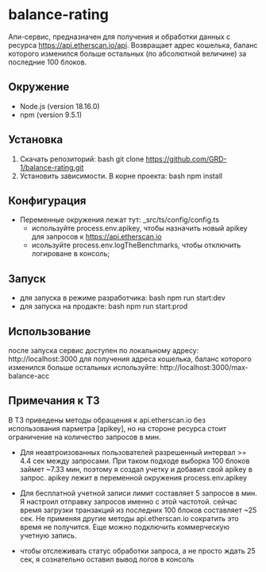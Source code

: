 # balance-rating

Апи-сервис, предназначен для получения и обработки данных с ресурса https://api.etherscan.io/api.
Возвращает адрес кошелька, баланс которого изменился больше остальных (по абсолютной величине) за последние 100 блоков.

## Окружение

- Node.js (version 18.16.0)
- npm (version 9.5.1)

## Установка

1. Скачать репозиторий: bash git clone https://github.com/GRD-1/balance-rating.git
2. Установить зависимости. В корне проекта: bash npm install

## Конфигурация

* Переменные окружения лежат тут: _src/ts/config/config.ts
  * используйте process.env.apikey, чтобы назначить новый apikey для запросов к https://api.etherscan.io
  * исользуйте process.env.logTheBenchmarks, чтобы отключить логироване в консоль;

## Запуск 

* для запуска в режиме разработчика: bash npm run start:dev
* для запуска на продакте: bash npm run start:prod

## Использование

после запуска сервис доступен по локальному адресу: http://localhost:3000
для получения адреса кошелька, баланс которого изменился больше остальных используйте: http://localhost:3000/max-balance-acc

## Примечания к ТЗ

В ТЗ приведены методы обращения к api.etherscan.io без использования парметра [apikey], 
но на стороне ресурса стоит ограничение на количество запросов в мин.
* Для неавтроизованных пользователей разрешенный интервал >= 4.4 сек между запросами. При таком подходе выборка 100 блоков займет ~7.33 мин,
поэтому я создал учетку и добавил свой apikey в запрос. apikey лежит в переменной окружения process.env.apikey


* Для бесплатной учетной записи лимит составляет 5 запросов в мин. Я настроил отправку запросов именно с этой частотой.
сейчас время загрузки транзакций из последних 100 блоков составляет ~25 сек. Не применяя другие методы api.etherscan.io 
сократить это время не получится. Еще можно подключить коммерческую учетную запись.

* чтобы отслеживать статус обработки запроса, а не просто ждать 25 сек, я сознательно оставил вывод логов в консоль


